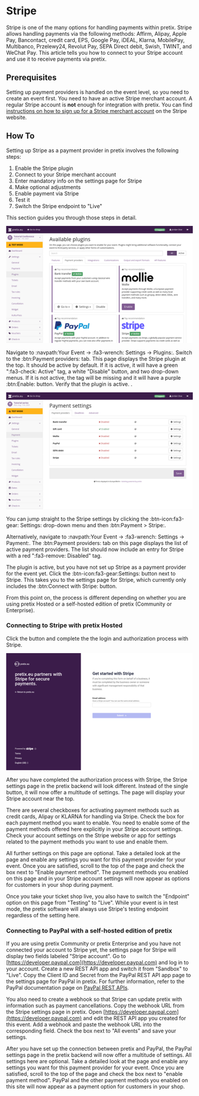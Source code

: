 # Stripe

Stripe is one of the many options for handling payments within pretix. 
Stripe allows handling payments via the following methods: 
Affirm, Alipay, Apple Pay, Bancontact, credit card, EPS, Google Pay, iDEAL, Klarna, MobilePay, Multibanco, Przelewy24, Revolut Pay, SEPA Direct debit, Swish, TWINT, and WeChat Pay. 
This article tells you how to connect to your Stripe account and use it to receive payments via pretix. 

## Prerequisites

Setting up payment providers is handled on the event level, so you need to create an event first. 
You need to have an active Stripe merchant account. 
A regular Stripe account is **not** enough for integration with pretix. 
You can find [instructions on how to sign up for a Stripe merchant account](https://stripe.com/resources/more/how-to-get-a-merchant-account) on the Stripe website. 

## How To

Setting up Stripe as a payment provider in pretix involves the following steps: 

 1. Enable the Stripe plugin 
 2. Connect to your Stripe merchant account 
 3. Enter mandatory info on the settings page for Stripe
 4. Make optional adjustments
 5. Enable payment via Stripe
 6. Test it 
 7. Switch the Stripe endpoint to "Live" 

This section guides you through those steps in detail. 

![Plugins settings page. The "Payment providers" tab is open, displaying the plugins for bank transfer, Mollie, PayPal, and Stripe, all of which are active.](../../assets/screens/payment-providers/plugins-top.png "Available plugins")

Navigate to :navpath:Your Event → :fa3-wrench: Settings → Plugins:.
Switch to the :btn:Payment providers: tab. 
This page displays the Stripe plugin at the top. 
It should be active by default. 
If it is active, it will have a green ":fa3-check: Active" tag, a white "Disable" button, and two drop-down menus. 
If it is not active, the tag will be missing and it will have a purple :btn:Enable: button. 
Verify that the plugin is active. . 

![Payment settings page. The 'Payment providers' tab is open, showing a list with the following entries: bank transfer, gift card, PayPal, SEPA debit and Stripe. Gift card is enabled and all other entries are disabled. All entries have 'Settings' buttons next to them.](../../assets/screens/payment-providers/payment-settings.png "Payment settings" )

You can jump straight to the Stripe settings by clicking the :btn-icon:fa3-gear: Settings: drop-down menu and then :btn:Payment > Stripe:. 

Alternatively, navigate to :navpath:Your Event → :fa3-wrench: Settings → Payment:. 
The :btn:Payment providers: tab on this page displays the list of active payment providers. 
The list should now include an entry for Stripe with a red ":fa3-remove: Disabled" tag. 

The plugin is active, but you have not set up Stripe as a payment provider for the event yet. 
Click the :btn-icon:fa3-gear:Settings: button next to Stripe. 
This takes you to the settings page for Stripe, which currently only includes the :btn:Connect with Stripe: button. 

From this point on, the process is different depending on whether you are using pretix Hosted or a self-hosted edition of pretix (Community or Enterprise). 

### Connecting to Stripe with pretix Hosted 

<!-- md:hosted -->

Click the button and complete the the login and authorization process with Stripe. 

![Stripe website with the pretix logo on the left, telling you that 'pretix.eu partners with Stripe for secure payments' and a dialog on the right telling you to 'Get started with stripe'. You can enter the email address for your Stripe account below.](../../assets/screens/payment-providers/stripe-connect-account.png "Connecting to Stripe" )

After you have completed the authorization process with Stripe, the Stripe settings page in the pretix backend will look different. 
Instead of the single button, it will now offer a multitude of settings. 
The page will display your Stripe account near the top. 

There are several checkboxes for activating payment methods such as credit cards, Alipay or KLARNA for handling via Stripe. 
Check the box for each payment method you want to enable. 
You need to enable some of the payment methods offered here explicitly in your Stripe account settings. 
Check your account settings on the Stripe website or app for settings related to the payment methods you want to use and enable them. 

All further settings on this page are optional. 
Take a detailed look at the page and enable any settings you want for this payment provider for your event. 
Once you are satisfied, scroll to the top of the page and check the box next to "Enable payment method". 
The payment methods you enabled on this page and in your Stripe account settings will now appear as options for customers in your shop during payment. 

Once you take your ticket shop live, you also have to switch the "Endpoint" option on this page from "Testing" to "Live". 
While your event is in test mode, the pretix software will always use Stripe's testing endpoint regardless of the setting here. 

### Connecting to PayPal with a self-hosted edition of pretix 

<!-- md:community --> 
<!-- md:enterprise -->

If you are using pretix Community or pretix Enterprise and you have not connected your account to Stripe yet, the settings page for Stripe will display two fields labeled "Stripe account". 
Go to [https://developer.paypal.com](https://developer.paypal.com) and log in to your account. 
Create a new REST API app and switch it from "Sandbox" to "Live". 
Copy the Client ID and Secret from the PayPal REST API app page to the settings page for PayPal in pretix. 
For further information, refer to the PayPal documentation page on [PayPal REST APIs](https://developer.paypal.com/api/rest/). 

You also need to create a webhook so that Stripe can update pretix with information such as payment cancellations. 
Copy the webhook URL from the Stripe settings page in pretix. 
Open [https://developer.paypal.com](https://developer.paypal.com) and edit the REST API app you created for this event. 
Add a webhook and paste the webhook URL into the corresponding field. 
Check the box next to "All events" and save your settings. 

After you have set up the connection between pretix and PayPal, the PayPal settings page in the pretix backend will now offer a multitude of settings. 
All settings here are optional. 
Take a detailed look at the page and enable any settings you want for this payment provider for your event. 
Once you are satisfied, scroll to the top of the page and check the box next to "enable payment method". 
PayPal and the other payment methods you enabled on this site will now appear as a payment option for customers in your shop. 
